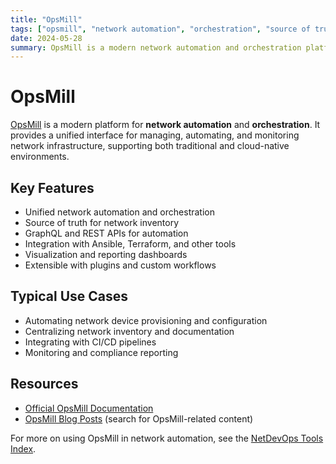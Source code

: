 ```yaml
---
title: "OpsMill"
tags: ["opsmill", "network automation", "orchestration", "source of truth"]
date: 2024-05-28
summary: OpsMill is a modern network automation and orchestration platform for managing and automating network infrastructure.
---
```


# OpsMill

[OpsMill](https://opsmill.com/) is a modern platform for **network automation** and **orchestration**. It provides a unified interface for managing, automating, and monitoring network infrastructure, supporting both traditional and cloud-native environments.

## Key Features
- Unified network automation and orchestration
- Source of truth for network inventory
- GraphQL and REST APIs for automation
- Integration with Ansible, Terraform, and other tools
- Visualization and reporting dashboards
- Extensible with plugins and custom workflows

## Typical Use Cases
- Automating network device provisioning and configuration
- Centralizing network inventory and documentation
- Integrating with CI/CD pipelines
- Monitoring and compliance reporting

## Resources
- [Official OpsMill Documentation](https://opsmill.com/docs)
- [OpsMill Blog Posts](/blog/index/) (search for OpsMill-related content)

For more on using OpsMill in network automation, see the [NetDevOps Tools Index](/tools/). 